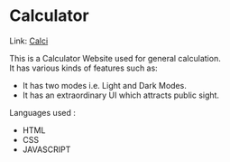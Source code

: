 # Calculator

Link:  [Calci](https://sonianshika.github.io/Calculator/)

This is a Calculator Website used for general calculation. <br>
It has various kinds of features such as: <br>
  - It has two modes i.e. Light and Dark Modes. <br>
  - It has an extraordinary UI which attracts public sight. <br>

Languages used : <br>
  - HTML <br>
  - CSS  <br>
  - JAVASCRIPT
